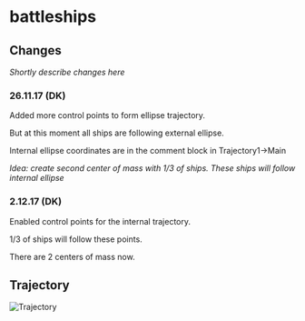 # battleships

## Changes

*Shortly describe changes here*

### 26.11.17 (DK)

Added more control points to form ellipse trajectory.

But at this moment all ships are following external ellipse.

Internal ellipse coordinates are in the comment block in Trajectory1->Main 

*Idea: create second center of mass with 1/3 of ships. These ships will follow internal ellipse*

### 2.12.17 (DK)

Enabled control points for the internal trajectory.

1/3 of ships will follow these points.

There are 2 centers of mass now.

## Trajectory

![Trajectory](https://pp.userapi.com/c840339/v840339956/2848b/9wty-xC0GEs.jpg)

